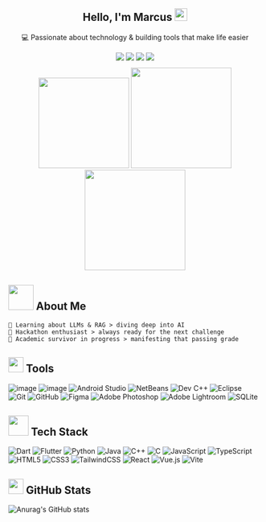<div align="center">

  <h2>Hello, I'm Marcus <img src="https://raw.githubusercontent.com/aemmadi/aemmadi/master/wave.gif" width="25px"></h2>
  <p align="center">
    <p>💻 Passionate about technology & building tools that make life easier</p>

  <a href="https://www.linkedin.com/in/mah-qing-fung"><img src="https://img.shields.io/badge/linkedin-%230077B5.svg?&style=for-the-badge&logo=linkedin&logoColor=white" style="display:inline-block; vertical-align:middle;" /></a>
  <a href="mailto:marcusmah6969@@gmail.com"><img src="https://img.shields.io/badge/gmail-%23D14836.svg?&style=for-the-badge&logo=gmail&logoColor=white" style="display:inline-block; vertical-align:middle;" /></a>
  <a href="https://github.com/marcusmqf"><img src="https://img.shields.io/badge/github-%23121011.svg?&style=for-the-badge&logo=github&logoColor=white" style="display:inline-block; vertical-align:middle;" /></a>
  <a href="https://instagram.com/marcusmah08"><img src="https://img.shields.io/badge/instagram-E4405F.svg?&style=for-the-badge&logo=instagram&logoColor=white" style="display:inline-block; vertical-align:middle;" /></a>
</p>
  <img src="https://media0.giphy.com/media/v1.Y2lkPTc5MGI3NjExOW14cmNmOW05cmR5MGxjZTdjMmwyaHVvbWVtOWh3emxpcTAyM2YxaCZlcD12MV9pbnRlcm5hbF9naWZfYnlfaWQmY3Q9cw/wmPwaqkdoFa5pAYn60/giphy.gif" width="180px" />
  <img src="https://media4.giphy.com/media/v1.Y2lkPTc5MGI3NjExemwya212NDN5N3Rpd2N1eWtraG92YWdoeTJvaWxraTNuejFqNWdxbCZlcD12MV9pbnRlcm5hbF9naWZfYnlfaWQmY3Q9cw/x0EASzgqjpvVrYjzvk/giphy.gif" width="200px" />
  <img src="https://media2.giphy.com/media/v1.Y2lkPTc5MGI3NjExeWh6dDk4cGtkdDAzenc3b242anY0NWluMzBnN2ozaHp2YjB1enFjaSZlcD12MV9pbnRlcm5hbF9naWZfYnlfaWQmY3Q9cw/rhfVcQF4SXYVgvI9Ut/giphy.gif" width="200px" />
</div>

## <img src="https://media.giphy.com/media/VgCDAzcKvsR6OM0uWg/giphy.gif" width="50"> About Me
```text
🔭 Learning about LLMs & RAG > diving deep into AI
🌱 Hackathon enthusiast > always ready for the next challenge  
🌙 Academic survivor in progress > manifesting that passing grade 
```

## <img src="https://media3.giphy.com/media/v1.Y2lkPTc5MGI3NjExMmYxYjhrNXdyYmFha2xhY3luZGJxMXg4MWM5NXRpcTdva2xhbjQ0ayZlcD12MV9pbnRlcm5hbF9naWZfYnlfaWQmY3Q9cw/iDaCeaKrHhUI1I8e2b/giphy.gif" width="30"> Tools
![image](https://img.shields.io/badge/VSCode-0078D4?style=for-the-badge&logo=visual%20studio%20code&logoColor=white)
![image](https://img.shields.io/badge/Visual_Studio-5C2D91?style=for-the-badge&logo=visual%20studio&logoColor=white)
![Android Studio](https://img.shields.io/badge/Android%20Studio-3DDC84.svg?style=for-the-badge&logo=android-studio&logoColor=white)
![NetBeans](https://img.shields.io/badge/NetBeans-1B6AC6.svg?style=for-the-badge&logo=apache-netbeans-ide&logoColor=white)
![Dev C++](https://img.shields.io/badge/Dev%20C++-blue.svg?style=for-the-badge&logo=c%2B%2B&logoColor=white)
![Eclipse](https://img.shields.io/badge/Eclipse-FE7A16.svg?style=for-the-badge&logo=Eclipse&logoColor=white)
<br>
![Git](https://img.shields.io/badge/git-%23F05033.svg?style=for-the-badge&logo=git&logoColor=white)
![GitHub](https://img.shields.io/badge/github-%23121011.svg?style=for-the-badge&logo=github&logoColor=white)
![Figma](https://img.shields.io/badge/figma-%23F24E1E.svg?style=for-the-badge&logo=figma&logoColor=white)
![Adobe Photoshop](https://img.shields.io/badge/adobe%20photoshop-%2331A8FF.svg?style=for-the-badge&logo=adobe%20photoshop&logoColor=white)
![Adobe Lightroom](https://img.shields.io/badge/Adobe%20Lightroom-31A8FF.svg?style=for-the-badge&logo=Adobe%20Lightroom&logoColor=white)
![SQLite](https://img.shields.io/badge/sqlite-%2307405e.svg?style=for-the-badge&logo=sqlite&logoColor=white)

## <img src="https://media2.giphy.com/media/v1.Y2lkPTc5MGI3NjExaWNqMWEwOG1ydDZxYnk5ZXViOGNiNW90bmY4OWhxc2EyemM4aTQ1bSZlcD12MV9pbnRlcm5hbF9naWZfYnlfaWQmY3Q9cw/rQNY1TP5TUqPAKgx2A/giphy.gif" width="40"> Tech Stack
![Dart](https://img.shields.io/badge/dart-%230175C2.svg?style=for-the-badge&logo=dart&logoColor=white)
![Flutter](https://img.shields.io/badge/Flutter-%2302569B.svg?style=for-the-badge&logo=Flutter&logoColor=white)
![Python](https://img.shields.io/badge/python-3670A0?style=for-the-badge&logo=python&logoColor=ffdd54)
![Java](https://img.shields.io/badge/java-%23ED8B00.svg?style=for-the-badge&logo=openjdk&logoColor=white)
![C++](https://img.shields.io/badge/c++-%2300599C.svg?style=for-the-badge&logo=c%2B%2B&logoColor=white)
![C](https://img.shields.io/badge/c-%2300599C.svg?style=for-the-badge&logo=c&logoColor=white)
![JavaScript](https://img.shields.io/badge/javascript-%23323330.svg?style=for-the-badge&logo=javascript&logoColor=%23F7DF1E)
![TypeScript](https://img.shields.io/badge/typescript-%23007ACC.svg?style=for-the-badge&logo=typescript&logoColor=white)
![HTML5](https://img.shields.io/badge/html5-%23E34F26.svg?style=for-the-badge&logo=html5&logoColor=white)
![CSS3](https://img.shields.io/badge/css3-%231572B6.svg?style=for-the-badge&logo=css3&logoColor=white)
![TailwindCSS](https://img.shields.io/badge/tailwindcss-%2338B2AC.svg?style=for-the-badge&logo=tailwind-css&logoColor=white)
![React](https://img.shields.io/badge/react-%2320232a.svg?style=for-the-badge&logo=react&logoColor=%2361DAFB)
![Vue.js](https://img.shields.io/badge/vuejs-%2335495e.svg?style=for-the-badge&logo=vuedotjs&logoColor=%234FC08D)
![Vite](https://img.shields.io/badge/vite-%23646CFF.svg?style=for-the-badge&logo=vite&logoColor=white)

## <img src="https://media1.giphy.com/media/v1.Y2lkPTc5MGI3NjExanhqZG5pYmUwanA4ejc5NGo0NGFoYjJtODJxZGk5ampmZ2FyaG4xZyZlcD12MV9pbnRlcm5hbF9naWZfYnlfaWQmY3Q9cw/CwTvSiWflgCGKgz5eb/giphy.gif" width="30"> GitHub Stats
![Anurag's GitHub stats](https://github-readme-stats.vercel.app/api?username=marcusmqf&show_icons=true&theme=radical&hide_border=true)

